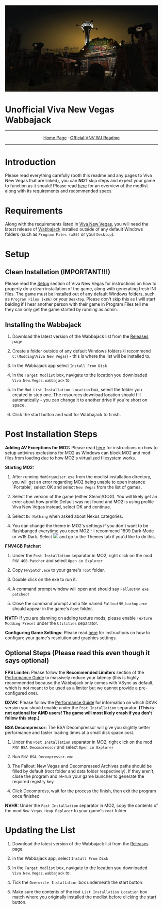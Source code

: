 <img src= "https://github.com/zpok3/Viva-New-Vegas-Unofficial-Wabbajack/blob/main/background.webp" target="_blank"></a>

# Unofficial Viva New Vegas Wabbajack
---

<p align="center">
 <a href="https://vivanewvegas.moddinglinked.com/">Home Page</a> ·
  <a href="https://vivanewvegas.moddinglinked.com/wabbajack.html">Official VNV WJ Readme</a>

---

# Introduction

Please read everything carefully (both this readme and any pages to Viva New Vegas that are linked), you can **NOT** skip steps and expect your game to function as it should! Please read [here](https://vivanewvegas.moddinglinked.com/intro.html) for an overview of the modlist along with its requirements and recommended specs.

# Requirements

Along with the requirements listed in [Viva New Vegas](https://vivanewvegas.moddinglinked.com/intro.html#requirements), you will need the latest release of [Wabbajack](https://github.com/wabbajack-tools/wabbajack/releases) installed outside of any default Windows folders (such as `Program Files (x86)` or your `Desktop`).

# Setup

## Clean Installation (IMPORTANT!!!)

Please read the [Setup](https://vivanewvegas.moddinglinked.com/setup.html) section of Viva New Vegas for instructions on how to properly do a clean installation of the game, along with generating fresh INI files. The game must be installed out of any default Windows folders, such as `Program Files (x86)` or your `Desktop`. Please don't skip this as I will start balding if I hear another person with their game in Program Files tell me they can only get the game started by running as admin.

## Installing the Wabbajack

1. Download the latest version of the Wabbajack list from the [Releases](https://github.com/zpok3/Viva-New-Vegas-Unofficial-Wabbajack/releases) page.

2. Create a folder outside of any default Windows folders (I recommend `C:\Modding\Viva New Vegas`) - this is where the list will be installed to.

3. In the Wabbajack app select `Install From Disk`

4. In the `Target Modlist` box, navigate to the location you downloaded `Viva.New.Vegas.wabbajack` to.

5. In the `Mod List Installation Location` box, select the folder you created in step one. The resources download location should fill automatically - you can change it to another drive if you're short on space.

6. Click the start button and wait for Wabbajack to finish.

# Post Installation Steps

**Adding AV Exceptions for MO2:** Please read [here](https://vivanewvegas.moddinglinked.com/mo2.html#exceptions) for instructions on how to setup antivirus exclusions for MO2 as Windows can block MO2 and mod files from loading due to how MO2's virtualized filesystem works.

**Starting MO2:** 
1. After running `ModOrganizer.exe` from the modlist installation directory, you will get an error regarding MO2 being unable to open instance 'Portable', select OK and select `New Vegas` from the list of games.

2. Select the version of the game (either Steam/GOG). You will likely get an error about how profile Default was not found and MO2 is using profile Viva New Vegas instead, select OK and continue.

3. Select `Do Nothing` when asked about Nexus categories.

4. You can change the theme in MO2's settings if you don't want to be flashbanged everytime you open MO2 - I recommend 1809 Dark Mode or vs15 Dark. Select 
<img src= "https://raw.githubusercontent.com/ModdingLinked/Viva-New-Vegas/master/img/mo2%20settings.webp" target="_blank"></a>
and go to the Themes tab if you'd like to do this.

**FNV4GB Patcher:**
1. Under the `Post Installation` separator in MO2, right click on the mod `FNV 4GB Patcher` and select `Open in Explorer`

2. Copy `FNVpatch.exe` to your game's `root` folder.

3. Double click on the exe to run it.

4. A command prompt window will open and should say `FalloutNV.exe patched!`

5. Close the command prompt and a file named `FalloutNV_backup.exe` should appear in the game's `Root` folder.

**NVTF:** If you are planning on adding texture mods, please enable `Texture Modding Preset` under the `Utilities` separator.

**Configuring Game Settings:** Please read [here](https://vivanewvegas.moddinglinked.com/mo2.html#gameSettings) for instructions on how to configure your game's resolution and graphics settings.

## Optional Steps (Please read this even though it says optional)

**FPS Limiter:** Please follow the **Recommended Limiters** section of the [Performance Guide](https://performance.moddinglinked.com/falloutnv.html#RecommendedLimiters) to massively reduce your latency (this is highly recommended because the Wabbajack only comes with VSync as default, which is not meant to be used as a limiter but we cannot provide a pre-configured one).

**DXVK:** Please follow the [Performance Guide](https://performance.moddinglinked.com/falloutnv.html) for information on which DXVK version you should enable under the `Post Installation` separator. **(This is not optional for AMD users! The game will most likely crash if you don't follow this step.)** 

**BSA Decompressor:** The BSA Decompressor will give you slightly better performance and faster loading times at a small disk space cost.

1. Under the `Post Installation` separator in MO2, right click on the mod `FNV BSA Decompressor` and select `Open in Explorer`

2. Run `FNV BSA Decompressor.exe`

3. The Fallout: New Vegas and Decompressed Archives paths should be filled by default (root folder and data folder respectively). If they aren't, close the program and re-run your game launcher to generate the required registry key

4. Click Decompress, wait for the process the finish, then exit the program once finished

**NVHR:** Under the `Post Installation` separator in MO2, copy the contents of the mod `New Vegas Heap Replacer` to your game's `root` folder.

# Updating the List

1. Download the latest version of the Wabbajack list from the [Releases](https://github.com/zpok3/Viva-New-Vegas-Unofficial-Wabbajack/releases) page.

2. In the Wabbajack app, select `Install From Disk`

3. In the `Target Modlist` box, navigate to the location you downloaded `Viva.New.Vegas.wabbajack` to.

4. Tick the `Overwrite Installation` box underneath the start button.

5. Make sure the contents of the `Mod List Installation Location` box match where you originally installed the modlist before clicking the start button.
